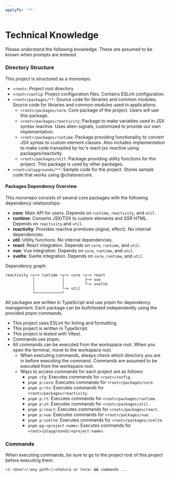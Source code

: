 ```yaml
---
applyTo: '**'
---
```

# Technical Knowledge

Please understand the following knowledge. These are assumed to be known when prompts are entered.

### Directory Structure
This project is structured as a monorepo.
  - `<root>`: Project root directory
  - `<root>/config`: Project configuration files. Contains ESLint configuration.
  - `<root>/packages/**`: Source code for libraries and common modules. Source code for libraries and common modules used in applications.
    - `<root>/packages/core`: Core package of the project. Users will use this package.
    - `<root>/packages/reactivity`: Package to make variables used in JSX syntax reactive. Uses alien-signals, customized to provide our own implementation.
    - `<root>/packages/runtime`: Package providing functionality to convert JSX syntax to custom element classes. Also includes implementation to make code transpiled by tsc's react-jsx reactive using packages/reactivity.
    - `<root>/packages/util`: Package providing utility functions for the project. This package is used by other packages.
  - `<root>/playgrounds/**`: Sample code for the project. Stores sample code that works using @chatora/core.

#### Packages Dependency Overview

This monorepo consists of several core packages with the following dependency relationships:

- **core**: Main API for users. Depends on `runtime`, `reactivity`, and `util`.
- **runtime**: Converts JSX/TSX to custom elements and SSR HTML. Depends on `reactivity` and `util`.
- **reactivity**: Provides reactive primitives (signal, effect). No internal dependencies.
- **util**: Utility functions. No internal dependencies.
- **react**: React integration. Depends on `core`, `runtime`, and `util`.
- **vue**: Vue integration. Depends on `core`, `runtime`, and `util`.
- **svelte**: Svelte integration. Depends on `core`, `runtime`, and `util`.

Dependency graph:

```
reactivity ─┬─> runtime ─┬─> core ─┬─> react
            │            │         ├─> vue
            │            │         └─> svelte
            │            └─> util
            └────────────┘
```

All packages are written in TypeScript and use pnpm for dependency management. Each package can be built/tested independently using the provided pnpm commands.
- This project uses ESLint for linting and formatting.
- This project is written in TypeScript.
- This project is tested with Vitest.
- Commands use pnpm.
- All commands can be executed from the workspace root. When you open the terminal, move to the workspace root.
  - When executing commands, always check which directory you are in before executing the command. Commands are assumed to be executed from the workspace root.
  - Ways to access commands for each project are as follows:
    - `pnpm cfg`: Executes commands for `<root>/config`.
    - `pnpm p:core`: Executes commands for `<root>/packages/core`.
    - `pnpm p:rtv`: Executes commands for `<root>/packages/reactivity`.
    - `pnpm p:rt`: Executes commands for `<root>/packages/runtime`.
    - `pnpm p:ut`: Executes commands for `<root>/packages/util`.
    - `pnpm p:react`: Executes commands for `<root>/packages/react`.
    - `pnpm p:vue`: Executes commands for `<root>/packages/vue`.
    - `pnpm p:svelte`: Executes commands for `<root>/packages/svelte`.
    - `pnpm pg:<project-name>`: Executes commands for `<root>/playgrounds/<project-name>`.

### Commands
When executing commands, be sure to go to the project root of this project before executing them.
```bash
cd <User>/<any path>/<chatora or tora> && commands ...
```